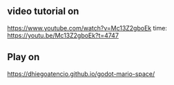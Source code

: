 ## video tutorial on
https://www.youtube.com/watch?v=Mc13Z2gboEk
time: https://youtu.be/Mc13Z2gboEk?t=4747

## Play on

https://dhiegoatencio.github.io/godot-mario-space/
